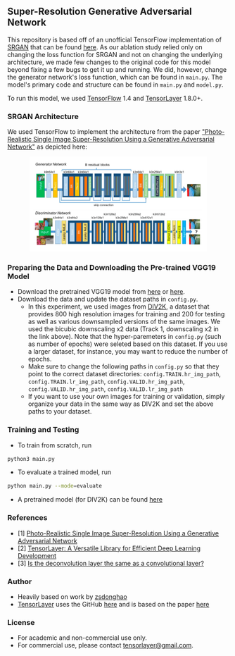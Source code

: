 ## Super-Resolution Generative Adversarial Network

This repository is based off of an unofficial TensorFlow implementation of [SRGAN](https://arxiv.org/abs/1609.04802) that can be found [here](https://github.com/tensorlayer/srgan). As our ablation study relied only on changing the loss function for SRGAN and not on changing the underlying architecture, we made few changes to the original code for this model beyond fixing a few bugs to get it up and running. We did, however, change the generator network's loss function, which can be found in `main.py`. The model's primary code and structure can be found in `main.py` and `model.py`.

To run this model, we used [TensorFlow](https://www.tensorflow.org) 1.4 and [TensorLayer](https://github.com/tensorlayer/tensorlayer) 1.8.0+.


### SRGAN Architecture

We used TensorFlow to implement the architecture from the paper ["Photo-Realistic Single Image Super-Resolution Using a Generative Adversarial Network"](https://arxiv.org/abs/1609.04802) as depicted here:

<a href="http://tensorlayer.readthedocs.io">
<div align="center">
	<img src="img/SRGAN_arch.png" width="80%" height="10%"/>
</div>
</a>


### Preparing the Data and Downloading the Pre-trained VGG19 Model

* Download the pretrained VGG19 model from [here](https://mega.nz/#!xZ8glS6J!MAnE91ND_WyfZ_8mvkuSa2YcA7q-1ehfSm-Q1fxOvvs) or [here](https://media.githubusercontent.com/media/tensorlayer/pretrained-models/master/models/vgg19.npy).
* Download the data and update the dataset paths in `config.py`.
	* In this experiment, we used images from [DIV2K](https://data.vision.ee.ethz.ch/cvl/DIV2K/), a dataset that provides 800 high resolution images for training and 200 for testing as well as various downsampled versions of the same images. We used the bicubic downscaling x2 data (Track 1, downscaling x2 in the link above). Note that the hyper-paremeters in `config.py` (such as number of epochs) were seleted based on this dataset. If you use a larger dataset, for instance, you may want to reduce the number of epochs.
 	* Make sure to change the following paths in `config.py` so that they point to the correct dataset directories: `config.TRAIN.hr_img_path`, `config.TRAIN.lr_img_path`, `config.VALID.hr_img_path`, `config.VALID.hr_img_path`, `config.VALID.lr_img_path`
	* If you want to use your own images for training or validation, simply organize your data in the same way as DIV2K and set the above paths to your dataset.


### Training and Testing
* To train from scratch, run

```bash
python3 main.py
```

* To evaluate a trained model, run

```bash
python main.py --mode=evaluate 
```

* A pretrained model (for DIV2K) can be found [here](https://github.com/tensorlayer/srgan/releases/tag/1.2.0)


### References
* [1] [Photo-Realistic Single Image Super-Resolution Using a Generative Adversarial Network](https://arxiv.org/abs/1609.04802)
* [2] [TensorLayer: A Versatile Library for Efficient Deep Learning Development](https://arxiv.org/abs/1707.08551)
* [3] [Is the deconvolution layer the same as a convolutional layer?](https://arxiv.org/abs/1609.07009)

### Author
* Heavily based on work by [zsdonghao](https://github.com/zsdonghao)
* [TensorLayer](https://tensorlayer.readthedocs.io/en/stable/) uses the GitHub [here](https://github.com/tensorlayer/tensorlayer) and is based on the paper [here](https://arxiv.org/abs/1707.08551)

### License
* For academic and non-commercial use only.
* For commercial use, please contact tensorlayer@gmail.com.
